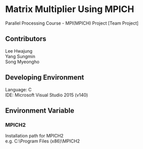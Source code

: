 # Matrix Multiplier Using MPICH
Parallel Processing Course - MPI(MPICH) Project [Team Project]

## Contributors
Lee Hwajung<br>
Yang Sungmin<br>
Song Myeongho

## Developing Environment
Language: C<br>
IDE: Microsoft Visual Studio 2015 (v140)

## Environment Variable
### MPICH2
Installation path for MPICH2<br>
e.g. C:\Program Files (x86)\MPICH2
